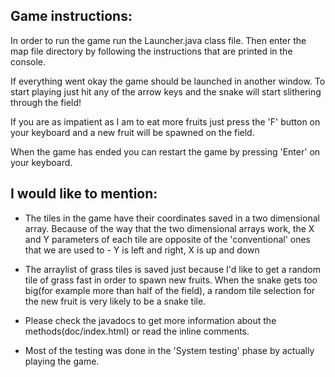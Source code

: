 Game instructions:
------------------
In order to run the game run the Launcher.java class file. Then enter the map file directory by following the instructions that
are printed in the console.

If everything went okay the game should be launched in another window. 
To start playing just hit any of the arrow keys and the snake will start slithering through the field!

If you are as impatient as I am to eat more fruits just press the 'F' button on your keyboard
and a new fruit will be spawned on the field. 

When the game has ended you can restart the game by pressing 'Enter' on your keyboard.

I would like to mention:
------------------------
- The tiles in the game have their coordinates saved in a two dimensional array. Because of the way that the two dimensional arrays
  work, the X and Y parameters of each tile are opposite of the 'conventional' ones that we are used to - 
  Y is left and right, X is up and down

- The arraylist of grass tiles is saved just because I'd like to get a random tile of grass fast in order to spawn new fruits.
  When the snake gets too big(for example more than half of the field), a random tile selection for the new fruit is 
  very likely to be a snake tile.
  
- Please check the javadocs to get more information about the methods(doc/index.html) or read the inline comments.

- Most of the testing was done in the 'System testing' phase by actually playing the game.
